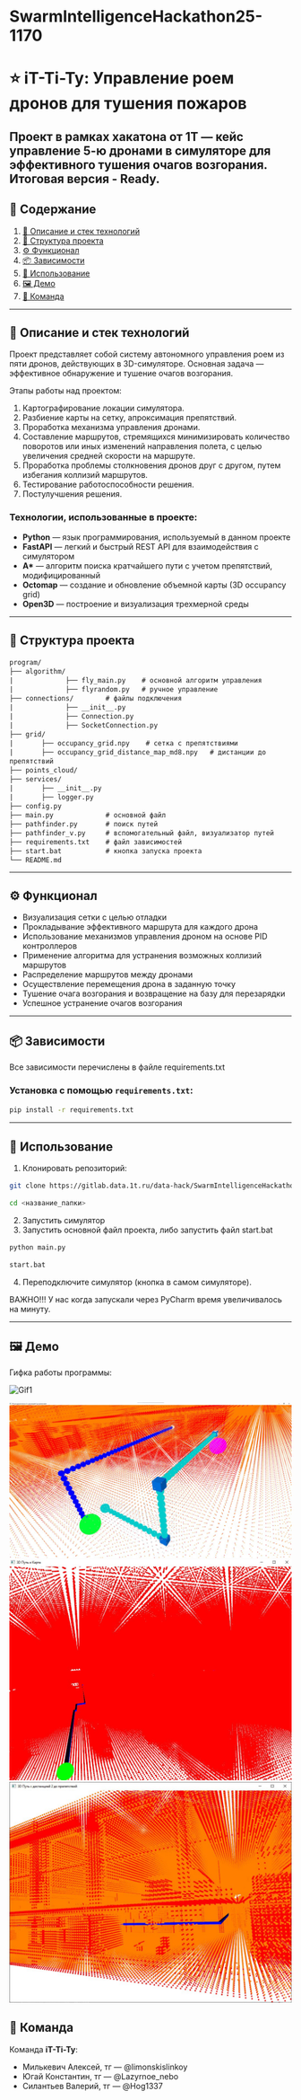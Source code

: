 # SwarmIntelligenceHackathon25-1170
# ⭐ iT-Ti-Ty: Управление роем дронов для тушения пожаров

Проект в рамках хакатона от 1Т — кейс управление 5-ю дронами в симуляторе для эффективного тушения очагов возгорания.
Итоговая версия - Ready.
---

## 📁 Содержание

1. [📝 Описание и стек технологий](#-описание-и-стек-технологий)
2. [🔧 Структура проекта](#-структура-проекта)
3. [⚙️ Функционал](#-функционал)
4. [📦 Зависимости](#-зависимости)
5. [🚀 Использование](#-использование)
6. [🖼 Демо](#-демо)
7. [👥 Команда](#-команда)

---

## 📝 Описание и стек технологий

Проект представляет собой систему автономного управления роем из пяти дронов, действующих в 3D-симуляторе. Основная задача — эффективное обнаружение и тушение очагов возгорания. 

Этапы работы над проектом:

1. Картографирование локации симулятора.
2. Разбиение карты на сетку, апроксимация препятствий.
3. Проработка механизма управления дронами.
4. Составление маршрутов, стремящихся минимизировать количество поворотов или иных изменений направления полета, с целью увеличения средней скорости на маршруте.
5. Проработка проблемы столкновения дронов друг с другом, путем избегания коллизий маршрутов.
6. Тестирование работоспособности решения.
7. Постулучшения решения.

### Технологии, использованные в проекте:

- **Python** — язык программирования, используемый в данном проекте
- **FastAPI** — легкий и быстрый REST API для взаимодействия с симулятором
- **A\*** — алгоритм поиска кратчайшего пути с учетом препятствий, модифицированный
- **Octomap** — создание и обновление объемной карты (3D occupancy grid)
- **Open3D** — построение и визуализация трехмерной среды

---

## 🔧 Структура проекта

```
program/
├── algorithm/          
|             ├── fly_main.py    # основной алгоритм управления
|             ├── flyrandom.py   # ручное управление
├── connections/        # файлы подключения
|             ├── __init__.py
|             ├── Connection.py 
|             ├── SocketConnection.py
├── grid/               
|       ├── occupancy_grid.npy    # сетка с препятствиями
|       ├── occupancy_grid_distance_map_md8.npy   # дистанции до препятствий
├── points_cloud/
├── services/           
|       ├── __init__.py
|       ├── logger.py
├── config.py           
├── main.py             # основной файл
├── pathfinder.py       # поиск путей
├── pathfinder_v.py     # вспомогательный файл, визуализатор путей
├── requirements.txt    # файл зависимостей
├── start.bat           # кнопка запуска проекта
└── README.md
```

---

## ⚙️ Функционал 

- Визуализация сетки с целью отладки
- Прокладывание эффективного маршрута для каждого дрона
- Использование механизмов управления дроном на основе PID контроллеров
- Применение алгоритма для устранения возможных коллизий маршрутов
- Распределение маршрутов между дронами
- Осуществление перемещения дрона в заданную точку
- Тушение очага возгорания и возвращение на базу для перезарядки
- Успешное устранение очагов возгорания

---

## 📦 Зависимости

Все зависимости перечислены в файле requirements.txt 

### Установка с помощью `requirements.txt`:

```bash
pip install -r requirements.txt
```

---

## 🚀 Использование

1. Клонировать репозиторий:

```bash
git clone https://gitlab.data.1t.ru/data-hack/SwarmIntelligenceHackathon25-1170
```
```bash
cd <название_папки>
```

2. Запустить симулятор
3. Запустить основной файл проекта, либо запустить файл start.bat

```bash
python main.py
```
```bash
start.bat
```

4. Переподключите симулятор (кнопка в самом симуляторе).

ВАЖНО!!! У нас когда запускали через PyCharm время увеличивалось на минуту.

---

## 🖼 Демо

Гифка работы программы:

![Gif1](imaged/Start_fly2.gif)

![Рис. 1](imaged/photo_2025-04-24_02-27-49.jpg)
![Рис. 2](imaged/photo_2025-04-24_02-28-06.jpg)
![Рисю 3](imaged/photo_2025-04-24_02-28-18.jpg)



## 👥 Команда

Команда **iT-Ti-Ty**:

- Милькевич Алексей, тг — @limonskislinkoy
- Югай Константин, тг — @Lazyrnoe_nebo
- Силантьев Валерий, тг — @Hog1337







